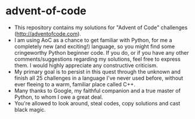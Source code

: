 # advent-of-code
- This repository contains my solutions for "Advent of Code" challenges (http://adventofcode.com).
- I am using AoC as a chance to get familiar with Python, for me a completely new (and exciting!) language, so you might find some cringeworthy Python beginner code. If you do, or if you have any other comments/suggestions regarding my solutions, feel free to express them. I would highly appreciate any constructive criticism.  
- My primary goal is to persist in this quest through the unknown and finish all 25 challenges in a language I've never used before, without ever fleeing to a warm, familiar place called C++.
- Many thanks to Google, my faithful companion and a true master of Python, to whom I owe a great deal.
- You're allowed to look around, steal codes, copy solutions and cast black magic.
